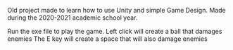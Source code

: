 Old project made to learn how to use Unity and simple Game Design.
Made during the 2020-2021 academic school year. 

Run the exe file to play the game.
Left click will create a ball that damages enemies
The E key will create a space that will also damage enemies

